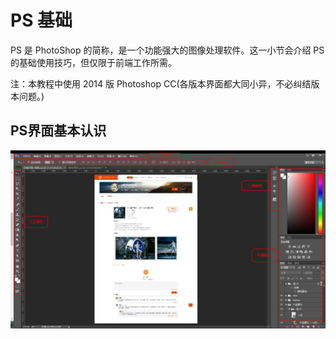 # PS 基础

PS 是 PhotoShop 的简称，是一个功能强大的图像处理软件。这一小节会介绍 PS 的基础使用技巧，但仅限于前端工作所需。

注：本教程中使用 2014 版 Photoshop CC\(各版本界面都大同小异，不必纠结版本问题。\)

## PS界面基本认识

![](/assets/ps-cmd.jpg)



